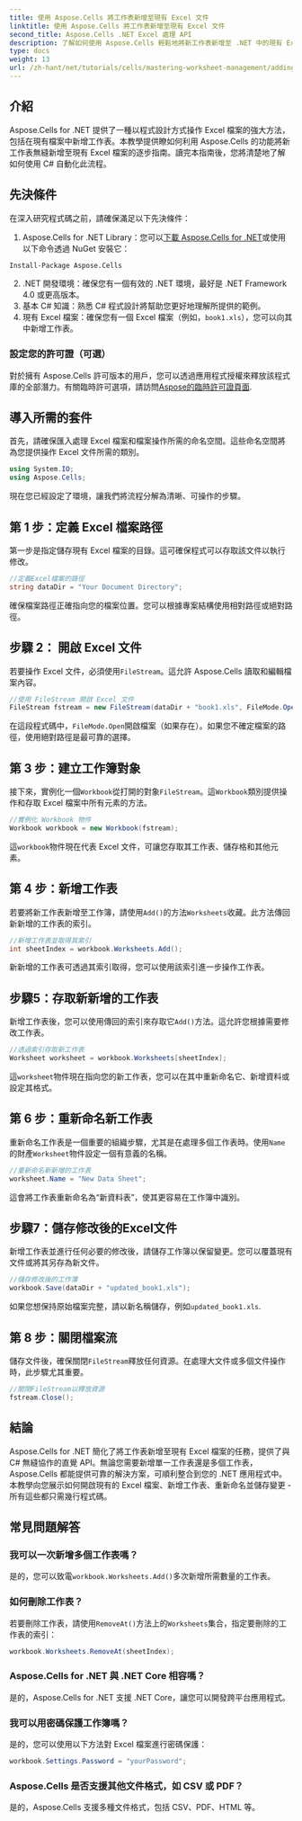```yaml
---
title: 使用 Aspose.Cells 將工作表新增至現有 Excel 文件
linktitle: 使用 Aspose.Cells 將工作表新增至現有 Excel 文件
second_title: Aspose.Cells .NET Excel 處理 API
description: 了解如何使用 Aspose.Cells 輕鬆地將新工作表新增至 .NET 中的現有 Excel 檔案。本逐步指南涵蓋了從設定環境到儲存修改後的 Excel 檔案的所有內容。
type: docs
weight: 13
url: /zh-hant/net/tutorials/cells/mastering-worksheet-management/adding-worksheets-to-existing-excel-file/
---
```

## 介紹

Aspose.Cells for .NET 提供了一種以程式設計方式操作 Excel 檔案的強大方法，包括在現有檔案中新增工作表。本教學提供瞭如何利用 Aspose.Cells 的功能將新工作表無縫新增至現有 Excel 檔案的逐步指南。讀完本指南後，您將清楚地了解如何使用 C# 自動化此流程。

## 先決條件

在深入研究程式碼之前，請確保滿足以下先決條件：

1.  Aspose.Cells for .NET Library：您可以[下載 Aspose.Cells for .NET](https://releases.aspose.com/cells/net/)或使用以下命令透過 NuGet 安裝它：
   ```bash
   Install-Package Aspose.Cells
   ```
2. .NET 開發環境：確保您有一個有效的 .NET 環境，最好是 .NET Framework 4.0 或更高版本。
3. 基本 C# 知識：熟悉 C# 程式設計將幫助您更好地理解所提供的範例。
4. 現有 Excel 檔案：確保您有一個 Excel 檔案（例如，`book1.xls`），您可以向其中新增工作表。

### 設定您的許可證（可選）

對於擁有 Aspose.Cells 許可版本的用戶，您可以透過應用程式授權來釋放該程式庫的全部潛力。有關臨時許可選項，請訪問[Aspose的臨時許可證頁面](https://purchase.aspose.com/temporary-license/).

## 導入所需的套件

首先，請確保匯入處理 Excel 檔案和檔案操作所需的命名空間。這些命名空間將為您提供操作 Excel 文件所需的類別。

```csharp
using System.IO;
using Aspose.Cells;
```

現在您已經設定了環境，讓我們將流程分解為清晰、可操作的步驟。

## 第 1 步：定義 Excel 檔案路徑

第一步是指定儲存現有 Excel 檔案的目錄。這可確保程式可以存取該文件以執行修改。

```csharp
//定義Excel檔案的路徑
string dataDir = "Your Document Directory";
```

確保檔案路徑正確指向您的檔案位置。您可以根據專案結構使用相對路徑或絕對路徑。

## 步驟 2： 開啟 Excel 文件

若要操作 Excel 文件，必須使用`FileStream`。這允許 Aspose.Cells 讀取和編輯檔案內容。

```csharp
//使用 FileStream 開啟 Excel 文件
FileStream fstream = new FileStream(dataDir + "book1.xls", FileMode.Open);
```

在這段程式碼中，`FileMode.Open`開啟檔案（如果存在）。如果您不確定檔案的路徑，使用絕對路徑是最可靠的選擇。

## 第 3 步：建立工作簿對象

接下來，實例化一個`Workbook`從打開的對象`FileStream`。這`Workbook`類別提供操作和存取 Excel 檔案中所有元素的方法。

```csharp
//實例化 Workbook 物件
Workbook workbook = new Workbook(fstream);
```

這`workbook`物件現在代表 Excel 文件，可讓您存取其工作表、儲存格和其他元素。

## 第 4 步：新增工作表

若要將新工作表新增至工作簿，請使用`Add()`的方法`Worksheets`收藏。此方法傳回新新增的工作表的索引。

```csharp
//新增工作表並取得其索引
int sheetIndex = workbook.Worksheets.Add();
```

新新增的工作表可透過其索引取得，您可以使用該索引進一步操作工作表。

## 步驟5：存取新新增的工作表

新增工作表後，您可以使用傳回的索引來存取它`Add()`方法。這允許您根據需要修改工作表。

```csharp
//透過索引存取新工作表
Worksheet worksheet = workbook.Worksheets[sheetIndex];
```

這`worksheet`物件現在指向您的新工作表，您可以在其中重新命名它、新增資料或設定其格式。

## 第 6 步：重新命名新工作表

重新命名工作表是一個重要的組織步驟，尤其是在處理多個工作表時。使用`Name`的財產`Worksheet`物件設定一個有意義的名稱。

```csharp
//重新命名新新增的工作表
worksheet.Name = "New Data Sheet";
```

這會將工作表重新命名為“新資料表”，使其更容易在工作簿中識別。

## 步驟7：儲存修改後的Excel文件

新增工作表並進行任何必要的修改後，請儲存工作簿以保留變更。您可以覆蓋現有文件或將其另存為新文件。

```csharp
//儲存修改後的工作簿
workbook.Save(dataDir + "updated_book1.xls");
```

如果您想保持原始檔案完整，請以新名稱儲存，例如`updated_book1.xls`.

## 第 8 步：關閉檔案流

儲存文件後，確保關閉`FileStream`釋放任何資源。在處理大文件或多個文件操作時，此步驟尤其重要。

```csharp
//關閉FileStream以釋放資源
fstream.Close();
```

## 結論

Aspose.Cells for .NET 簡化了將工作表新增至現有 Excel 檔案的任務，提供了與 C# 無縫協作的直覺 API。無論您需要新增單一工作表還是多個工作表，Aspose.Cells 都能提供可靠的解決方案，可順利整合到您的 .NET 應用程式中。本教學向您展示如何開啟現有的 Excel 檔案、新增工作表、重新命名並儲存變更 - 所有這些都只需幾行程式碼。

## 常見問題解答

### 我可以一次新增多個工作表嗎？

是的，您可以致電`workbook.Worksheets.Add()`多次新增所需數量的工作表。

### 如何刪除工作表？

若要刪除工作表，請使用`RemoveAt()`方法上的`Worksheets`集合，指定要刪除的工作表的索引：
```csharp
workbook.Worksheets.RemoveAt(sheetIndex);
```

### Aspose.Cells for .NET 與 .NET Core 相容嗎？

是的，Aspose.Cells for .NET 支援 .NET Core，讓您可以開發跨平台應用程式。

### 我可以用密碼保護工作簿嗎？

是的，您可以使用以下方法對 Excel 檔案進行密碼保護：
```csharp
workbook.Settings.Password = "yourPassword";
```

### Aspose.Cells 是否支援其他文件格式，如 CSV 或 PDF？
是的，Aspose.Cells 支援多種文件格式，包括 CSV、PDF、HTML 等。